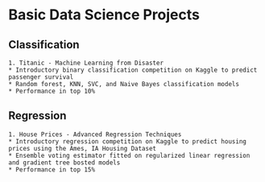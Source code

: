 # Basic Data Science Projects 
## Classification
    1. Titanic - Machine Learning from Disaster
    * Introductory binary classification competition on Kaggle to predict passenger survival
    * Random forest, KNN, SVC, and Naive Bayes classification models
    * Performance in top 10%
## Regression
    1. House Prices - Advanced Regression Techniques
    * Introductory regression competition on Kaggle to predict housing prices using the Ames, IA Housing Dataset
    * Ensemble voting estimator fitted on regularized linear regression and gradient tree bosted models
    * Performance in top 15%
